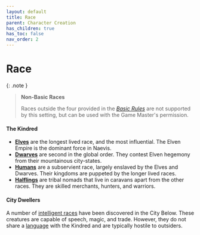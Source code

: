 ```yaml
---
layout: default
title: Race
parent: Character Creation
has_children: true
has_toc: false
nav_order: 2
---
```


# Race

{: .note }
> **Non-Basic Races**
> 
> Races outside the four provided in the _[Basic Rules](docs/more/DnD_BasicRules_2018.pdf)_ are not supported by this setting, but can be used with the Game Master's permission.

#### The Kindred

* **[Elves](elf)** are the longest lived race, and the most influential. The Elven Empire is the dominant force in Naevis.
* **[Dwarves](dwarf)** are second in the global order. They contest Elven hegemony from their mountainous city-states.
* **[Humans](human)** are a subservient race, largely enslaved by the Elves and Dwarves. Their kingdoms are puppeted by the longer lived races.
* **[Halflings](halfling)** are tribal nomads that live in caravans apart from the other races. They are skilled merchants, hunters, and warriors.

#### City Dwellers

A number of [intelligent races](../../the_frontier/city_dwellers/index) have been discovered in the City Below. These creatures are capable of speech, magic, and trade. However, they do not share a [language](../../more/languages/index) with the Kindred and are typically hostile to outsiders.

<!-- #### Subrace as Culture

A character's "race" reflects their species, while "subrace" describes their social caste.

For example, High Elves are born to noble bloodlines among their people. They receive comprehensive educations that include spellcraft and language arts, and this upbringing is reflected in their subrace traits.

Wood Elves are physically indistinguishable from High Elves but are born to insignificant lineages. Their upbringing entails a compulsory military service which is manifest in their subraces' higher movement speed, stealth, and perceptiveness. -->

<!-- #### Heritage

Naevis is a land where circumstances of birth strongly influence the trajectory of an individual's life. For many, adventuring is the only way to escape their destined lives as workers, nobles, or slaves.

| Nation                  | Description                                                                                                                                          |
| :---------------------- | :--------------------------------------------------------------------------------------------------------------------------------------------------- |
| **Elven Empire**        | Elves are the longest lived race, and most influential. The Elven Empire rules much of the known world.                                              |
| **Dwarven City States** | Dwarves are the second longest lived race. Their City States provide the sole opposition to the Elven Empire.                                        |
| **Halfling Caravans**   | Halflings are a nomadic people that live in winding caravans. They have no homeland, surviving through trade and mercenary work.                     |
| **Human Kingdoms**      | Humans are the misfortunate vassals of elves and dwarves. They live in kingdoms puppeted by the longer lived races, pawns in their ancient wargames. | -->




